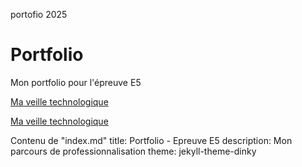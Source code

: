 portofio 2025
# Portfolio
Mon portfolio pour l'épreuve E5
                            
<!-- Lien en HTML vers la page Veille.md-->
<a href="https://mickael2183.github.io/Portfolio/veille">Ma veille technologique</a>
                            
<!-- Lien en markdown vers la page Veille.md -->
[Ma veille technologique](Veille.md)
                            
        
Contenu de "index.md"
 title: Portfolio - Epreuve E5
        description: Mon parcours de professionnalisation
        theme: jekyll-theme-dinky
                                    
